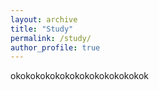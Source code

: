 ```yaml
---
layout: archive
title: "Study"
permalink: /study/
author_profile: true
---
```


okokokokokokokokokokokokokok